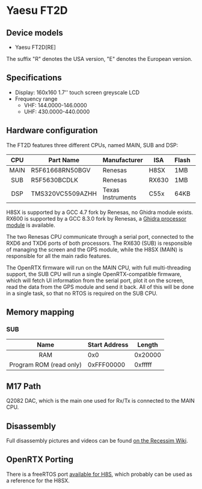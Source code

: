 # Yaesu FT2D
 
## Device models
- Yaesu FT2D[RE]

The suffix "R" denotes the USA version, "E" denotes the European version.

## Specifications
* Display: 160x160 1.7'' touch screen greyscale LCD
* Frequency range
    * VHF: 144.0000-146.0000
    * UHF: 430.0000-440.0000

## Hardware configuration

The FT2D features three different CPUs, named MAIN, SUB and DSP:

| CPU    | Part Name          | Manufacturer        | ISA     | Flash   | RAM    |
| :----: | ------------------ | ------------------- | ------- | ------- | ------ |
| MAIN   | R5F61668RN50BGV    | Renesas             | H8SX    | 1MB     | 56KB   |
| SUB    | R5F5630BCDLK       | Renesas             | RX630   | 1MB     | 96KB   |
| DSP    | TMS320VC5509AZHH   | Texas Instruments   | C55x    | 64KB    | 256KB  |


H8SX is supported by a GCC 4.7 fork by Renesas, no Ghidra module exists.
RX600 is supported by a GCC 8.3.0 fork by Renesas, a [Ghidra processor module](https://github.com/ballon-rouge/rx-proc-ghidra) is available.

The two Renesas CPU communicate through a serial port, connected to the RXD6 and TXD6 ports of both processors.
The RX630 (SUB) is responsible of managing the screen and the GPS module, while the H8SX (MAIN) is responsible for all
the main radio features.

The OpenRTX firmware will run on the MAIN CPU, with full multi-threading support, the SUB CPU will run a single OpenRTX-compatible
firmware, which will fetch UI information from the serial port, plot it on the screen, read the data from the GPS module and send it back.
All of this will be done in a single task, so that no RTOS is required on the SUB CPU.

## Memory mapping

### SUB

|           Name          | Start Address | Length   |
|:-----------------------:|---------------|----------|
|           RAM           | 0x0           | 0x20000  |
| Program ROM (read only) | 0xFFF00000    | 0xfffff |

## M17 Path

Q2082 DAC, which is the main one used for Rx/Tx is connected to the MAIN CPU.

## Disassembly

Full disassembly pictures and videos can be found [on the Recessim Wiki](https://wiki.recessim.com/view/Yaesu_FT2DR).

## OpenRTX Porting

There is a freeRTOS port [available for H8S](https://www.freertos.org/porth8s.html),
which probably can be used as a reference for the H8SX.
